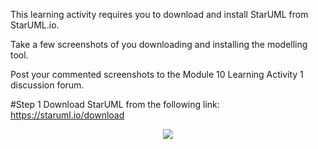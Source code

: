 This learning activity requires you to download and install StarUML from StarUML.io.

Take a few screenshots of you downloading and installing the modelling tool.

Post your commented screenshots to the Module 10 Learning Activity 1 discussion forum.

#Step 1
Download StarUML from the following link: 
https://staruml.io/download

<p align="center">
<img src="assets/1.png">
</p>